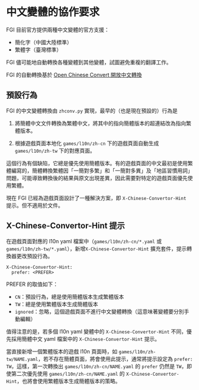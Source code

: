 # 中文變體的協作要求

FGI 目前官方提供兩種中文變體的官方支援：

- 簡化字（中國大陸標準）
- 繁體字（臺灣標準）

FGI 儘可能地自動轉換各種變體到其他變體，試圖避免重複的翻譯工作。

FGI 的自動轉換基於 [Open Chinese Convert 開放中文轉換](https://github.com/BYVoid/OpenCC)

## 預設行為

FGI 的中文變體轉換由 `zhconv.py` 實現，最早的（也是現在預設的）行為是

1. 將簡體中文文件轉換為繁體中文，將其中的指向簡體版本的超連結改為指向繁體版本。

2. 根據遊戲頁面本地化 `games/l10n/zh-cn` 下的遊戲頁面自動生成 `games/l10n/zh-tw` 下的對應頁面。

這個行為有個缺陷，它總是優先使用簡體版本。有的遊戲頁面的中文最初是使用繁體編寫的，簡體轉換繁體因「一簡對多繁」和「一簡對多異」及「地區習慣用詞」問題，可能導致轉換後的結果與原文出現差異，因此需要對特定的遊戲頁面優先使用繁體。

現在 FGI 已經為遊戲頁面設計了一種解決方案，即 `X-Chinese-Convertor-Hint` 提示。但不適用於文件。

## X-Chinese-Convertor-Hint 提示

在遊戲頁面對應的 l10n yaml 檔案中（`games/l10n/zh-cn/*.yaml` 或 `games/l10n/zh-tw/*.yaml`），新增`X-Chinese-Convertor-Hint` 擴充套件，提示轉換器更改預設行為。

```
X-Chinese-Convertor-Hint:
  prefer: <PREFER>
```

PREFER 的取值如下：

- `CN`：預設行為，總是使用簡體版本生成繁體版本
- `TW`：總是使用繁體版本生成簡體版本
- `ignored`：忽略，這個遊戲頁面不進行中文變體轉換（這意味著變體要分別手動編輯）

值得注意的是，若多個 l10n yaml 變體中的 `X-Chinese-Convertor-Hint` 不同，優先採用簡體中文 yaml 檔案中的 `X-Chinese-Convertor-Hint` 提示。

當直接新增一個繁體版本的遊戲 l10n 頁面時，如 `games/l10n/zh-tw/NAME.yaml`，若不存在簡體頁面，將會使用此提示，通常將提示設定為 `prefer: TW`，這樣，第一次轉換出 `games/l10n/zh-cn/NAME.yaml` 的 `prefer` 仍然是 `TW`，即使第二次優先使用 `games/l10n/zh-cn/NAME.yaml` 的 `X-Chinese-Convertor-Hint`，也將會使用繁體版本生成簡體版本的策略。

